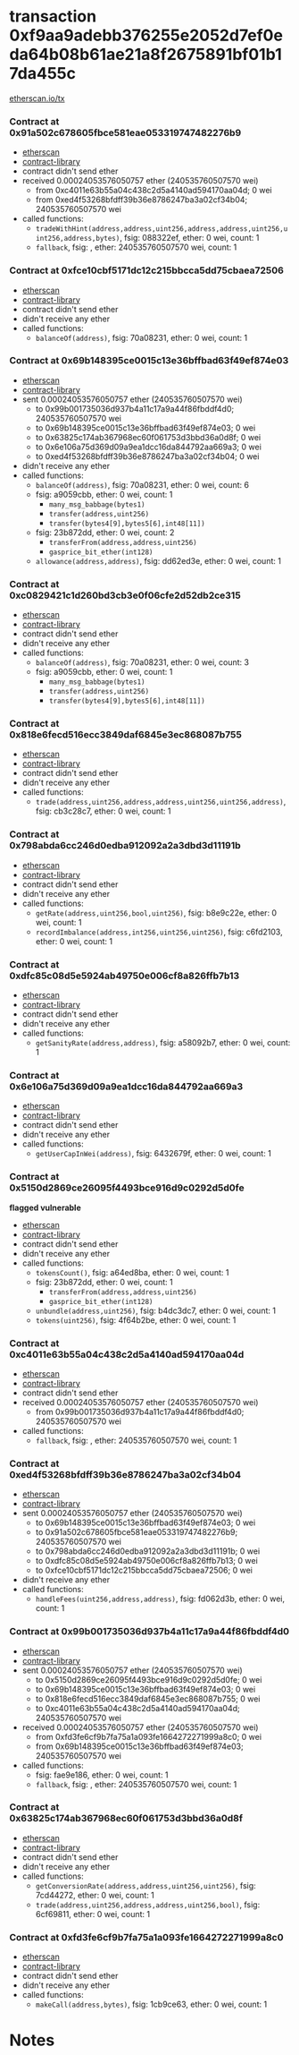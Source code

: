 # transaction 0xf9aa9adebb376255e2052d7ef0eda64b08b61ae21a8f2675891bf01b17da455c

[etherscan.io/tx](https://etherscan.io/tx/0xf9aa9adebb376255e2052d7ef0eda64b08b61ae21a8f2675891bf01b17da455c)


### Contract at 0x91a502c678605fbce581eae053319747482276b9

* [etherscan](https://etherscan.io/address/0x91a502c678605fbce581eae053319747482276b9)
* [contract-library](https://contract-library.com/contracts/Ethereum/91a502c678605fbce581eae053319747482276b9)
* contract didn't send ether
* received 0.00024053576050757 ether (240535760507570 wei)
    * from 0xc4011e63b55a04c438c2d5a4140ad594170aa04d; 0 wei
    * from 0xed4f53268bfdff39b36e8786247ba3a02cf34b04; 240535760507570 wei
* called functions:
    * `tradeWithHint(address,address,uint256,address,address,uint256,uint256,address,bytes)`, fsig: 088322ef, ether: 0 wei, count: 1
    * `fallback`, fsig: , ether: 240535760507570 wei, count: 1


### Contract at 0xfce10cbf5171dc12c215bbcca5dd75cbaea72506

* [etherscan](https://etherscan.io/address/0xfce10cbf5171dc12c215bbcca5dd75cbaea72506)
* [contract-library](https://contract-library.com/contracts/Ethereum/fce10cbf5171dc12c215bbcca5dd75cbaea72506)
* contract didn't send ether
* didn't receive any ether
* called functions:
    * `balanceOf(address)`, fsig: 70a08231, ether: 0 wei, count: 1


### Contract at 0x69b148395ce0015c13e36bffbad63f49ef874e03

* [etherscan](https://etherscan.io/address/0x69b148395ce0015c13e36bffbad63f49ef874e03)
* [contract-library](https://contract-library.com/contracts/Ethereum/69b148395ce0015c13e36bffbad63f49ef874e03)
* sent 0.00024053576050757 ether (240535760507570 wei)
    * to 0x99b001735036d937b4a11c17a9a44f86fbddf4d0; 240535760507570 wei
    * to 0x69b148395ce0015c13e36bffbad63f49ef874e03; 0 wei
    * to 0x63825c174ab367968ec60f061753d3bbd36a0d8f; 0 wei
    * to 0x6e106a75d369d09a9ea1dcc16da844792aa669a3; 0 wei
    * to 0xed4f53268bfdff39b36e8786247ba3a02cf34b04; 0 wei
* didn't receive any ether
* called functions:
    * `balanceOf(address)`, fsig: 70a08231, ether: 0 wei, count: 6
    * fsig: a9059cbb, ether: 0 wei, count: 1
        * `many_msg_babbage(bytes1)`
        * `transfer(address,uint256)`
        * `transfer(bytes4[9],bytes5[6],int48[11])`
    * fsig: 23b872dd, ether: 0 wei, count: 2
        * `transferFrom(address,address,uint256)`
        * `gasprice_bit_ether(int128)`
    * `allowance(address,address)`, fsig: dd62ed3e, ether: 0 wei, count: 1


### Contract at 0xc0829421c1d260bd3cb3e0f06cfe2d52db2ce315

* [etherscan](https://etherscan.io/address/0xc0829421c1d260bd3cb3e0f06cfe2d52db2ce315)
* [contract-library](https://contract-library.com/contracts/Ethereum/c0829421c1d260bd3cb3e0f06cfe2d52db2ce315)
* contract didn't send ether
* didn't receive any ether
* called functions:
    * `balanceOf(address)`, fsig: 70a08231, ether: 0 wei, count: 3
    * fsig: a9059cbb, ether: 0 wei, count: 1
        * `many_msg_babbage(bytes1)`
        * `transfer(address,uint256)`
        * `transfer(bytes4[9],bytes5[6],int48[11])`


### Contract at 0x818e6fecd516ecc3849daf6845e3ec868087b755

* [etherscan](https://etherscan.io/address/0x818e6fecd516ecc3849daf6845e3ec868087b755)
* [contract-library](https://contract-library.com/contracts/Ethereum/818e6fecd516ecc3849daf6845e3ec868087b755)
* contract didn't send ether
* didn't receive any ether
* called functions:
    * `trade(address,uint256,address,address,uint256,uint256,address)`, fsig: cb3c28c7, ether: 0 wei, count: 1


### Contract at 0x798abda6cc246d0edba912092a2a3dbd3d11191b

* [etherscan](https://etherscan.io/address/0x798abda6cc246d0edba912092a2a3dbd3d11191b)
* [contract-library](https://contract-library.com/contracts/Ethereum/798abda6cc246d0edba912092a2a3dbd3d11191b)
* contract didn't send ether
* didn't receive any ether
* called functions:
    * `getRate(address,uint256,bool,uint256)`, fsig: b8e9c22e, ether: 0 wei, count: 1
    * `recordImbalance(address,int256,uint256,uint256)`, fsig: c6fd2103, ether: 0 wei, count: 1


### Contract at 0xdfc85c08d5e5924ab49750e006cf8a826ffb7b13

* [etherscan](https://etherscan.io/address/0xdfc85c08d5e5924ab49750e006cf8a826ffb7b13)
* [contract-library](https://contract-library.com/contracts/Ethereum/dfc85c08d5e5924ab49750e006cf8a826ffb7b13)
* contract didn't send ether
* didn't receive any ether
* called functions:
    * `getSanityRate(address,address)`, fsig: a58092b7, ether: 0 wei, count: 1


### Contract at 0x6e106a75d369d09a9ea1dcc16da844792aa669a3

* [etherscan](https://etherscan.io/address/0x6e106a75d369d09a9ea1dcc16da844792aa669a3)
* [contract-library](https://contract-library.com/contracts/Ethereum/6e106a75d369d09a9ea1dcc16da844792aa669a3)
* contract didn't send ether
* didn't receive any ether
* called functions:
    * `getUserCapInWei(address)`, fsig: 6432679f, ether: 0 wei, count: 1


### Contract at 0x5150d2869ce26095f4493bce916d9c0292d5d0fe

**flagged vulnerable**

* [etherscan](https://etherscan.io/address/0x5150d2869ce26095f4493bce916d9c0292d5d0fe)
* [contract-library](https://contract-library.com/contracts/Ethereum/5150d2869ce26095f4493bce916d9c0292d5d0fe)
* contract didn't send ether
* didn't receive any ether
* called functions:
    * `tokensCount()`, fsig: a64ed8ba, ether: 0 wei, count: 1
    * fsig: 23b872dd, ether: 0 wei, count: 1
        * `transferFrom(address,address,uint256)`
        * `gasprice_bit_ether(int128)`
    * `unbundle(address,uint256)`, fsig: b4dc3dc7, ether: 0 wei, count: 1
    * `tokens(uint256)`, fsig: 4f64b2be, ether: 0 wei, count: 1


### Contract at 0xc4011e63b55a04c438c2d5a4140ad594170aa04d

* [etherscan](https://etherscan.io/address/0xc4011e63b55a04c438c2d5a4140ad594170aa04d)
* [contract-library](https://contract-library.com/contracts/Ethereum/c4011e63b55a04c438c2d5a4140ad594170aa04d)
* contract didn't send ether
* received 0.00024053576050757 ether (240535760507570 wei)
    * from 0x99b001735036d937b4a11c17a9a44f86fbddf4d0; 240535760507570 wei
* called functions:
    * `fallback`, fsig: , ether: 240535760507570 wei, count: 1


### Contract at 0xed4f53268bfdff39b36e8786247ba3a02cf34b04

* [etherscan](https://etherscan.io/address/0xed4f53268bfdff39b36e8786247ba3a02cf34b04)
* [contract-library](https://contract-library.com/contracts/Ethereum/ed4f53268bfdff39b36e8786247ba3a02cf34b04)
* sent 0.00024053576050757 ether (240535760507570 wei)
    * to 0x69b148395ce0015c13e36bffbad63f49ef874e03; 0 wei
    * to 0x91a502c678605fbce581eae053319747482276b9; 240535760507570 wei
    * to 0x798abda6cc246d0edba912092a2a3dbd3d11191b; 0 wei
    * to 0xdfc85c08d5e5924ab49750e006cf8a826ffb7b13; 0 wei
    * to 0xfce10cbf5171dc12c215bbcca5dd75cbaea72506; 0 wei
* didn't receive any ether
* called functions:
    * `handleFees(uint256,address,address)`, fsig: fd062d3b, ether: 0 wei, count: 1


### Contract at 0x99b001735036d937b4a11c17a9a44f86fbddf4d0

* [etherscan](https://etherscan.io/address/0x99b001735036d937b4a11c17a9a44f86fbddf4d0)
* [contract-library](https://contract-library.com/contracts/Ethereum/99b001735036d937b4a11c17a9a44f86fbddf4d0)
* sent 0.00024053576050757 ether (240535760507570 wei)
    * to 0x5150d2869ce26095f4493bce916d9c0292d5d0fe; 0 wei
    * to 0x69b148395ce0015c13e36bffbad63f49ef874e03; 0 wei
    * to 0x818e6fecd516ecc3849daf6845e3ec868087b755; 0 wei
    * to 0xc4011e63b55a04c438c2d5a4140ad594170aa04d; 240535760507570 wei
* received 0.00024053576050757 ether (240535760507570 wei)
    * from 0xfd3fe6cf9b7fa75a1a093fe1664272271999a8c0; 0 wei
    * from 0x69b148395ce0015c13e36bffbad63f49ef874e03; 240535760507570 wei
* called functions:
    * fsig: fae9e186, ether: 0 wei, count: 1
    * `fallback`, fsig: , ether: 240535760507570 wei, count: 1


### Contract at 0x63825c174ab367968ec60f061753d3bbd36a0d8f

* [etherscan](https://etherscan.io/address/0x63825c174ab367968ec60f061753d3bbd36a0d8f)
* [contract-library](https://contract-library.com/contracts/Ethereum/63825c174ab367968ec60f061753d3bbd36a0d8f)
* contract didn't send ether
* didn't receive any ether
* called functions:
    * `getConversionRate(address,address,uint256,uint256)`, fsig: 7cd44272, ether: 0 wei, count: 1
    * `trade(address,uint256,address,address,uint256,bool)`, fsig: 6cf69811, ether: 0 wei, count: 1


### Contract at 0xfd3fe6cf9b7fa75a1a093fe1664272271999a8c0

* [etherscan](https://etherscan.io/address/0xfd3fe6cf9b7fa75a1a093fe1664272271999a8c0)
* [contract-library](https://contract-library.com/contracts/Ethereum/fd3fe6cf9b7fa75a1a093fe1664272271999a8c0)
* contract didn't send ether
* didn't receive any ether
* called functions:
    * `makeCall(address,bytes)`, fsig: 1cb9ce63, ether: 0 wei, count: 1

# Notes

